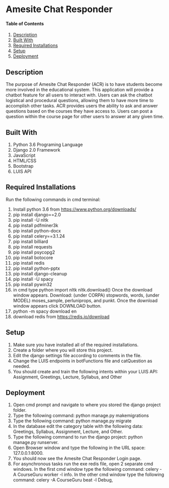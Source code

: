 # Amesite Chat Responder

#### Table of Contents 

1. [Description](#description) 
2. [Built With](#builtWith)
3. [Required Installations](#requiredInst)
4. [Setup](#setup) 
5. [Deployment](#deployment)

## Description 
The purpose of Amesite Chat Responder (ACR) is to have students become more involved in the educational system. This application will provide a chatbot feature for all users to interact with. Users can ask the chatbot logistical and procedural questions, allowing them to have more time to accomplish other tasks. ACR provides users the ability to ask and answer questions based on the courses they have access to. Users can post a question within the course page for other users to answer at any given time. 

## Built With
1. Python 3.6 Programing Language 
1. Django 2.0 Framework 
1. JavaScript
1. HTML/CSS
1. Bootstrap
1. LUIS API

## Required Installations 
Run the following commands in cmd terminal:
1. Install python 3.6 from https://www.python.org/downloads/
2. pip install django==2.0
3. pip install -U nltk 
4. pip install pdfminer3k 
5. pip install python-docx
6. pip install celery==3.1.24
7. pip install billiard 
8. pip install requests
9. pip install psycopg2 
10. pip install botocore
11. pip install redis
12. pip install python-pptx
13. pip install django-cleanup
14. pip install -U spacy 
15. pip install pywin32
16. in cmd type python
	import nltk	
	nltk.download()
	Once the download window appears. 
	Download: (under CORPA) stopwords, words, (under MODEL) moses_sample, perluniprops, and punkt. 
	Once the download window appears click DOWNLOAD button.
17. python -m spacy download en
18. download redis from https://redis.io/download


## Setup 
1. Make sure you have installed all of the required installations. 
2. Create a folder where you will store this project. 
3. Edit the django settings file according to comments in the file. 
4. Change the LUIS endpoints in botFunctions file and catQuestion as needed.
5. You should create and train the following intents within your LUIS API: Assignment, Greetings, Lecture, Syllabus, and Other 

## Deployment
1. Open cmd prompt and navigate to where you stored the django project folder. 
2. Type the following command: python manage.py makemigrations 
3. Type the following command: python manage.py migrate 
4. In the database edit the category table with the following data: Greetings, Syllabus,  Assignment, Lecture, and Other.
5. Type the following command to run the django project: python manage.py runserver.
6. Open Browser window and type the following in the URL space: 127.0.0.1:8000.
7. You should now see the Amesite Chat Responder Login page. 
8. For asynchronous tasks run the exe redis file, open 2 separate cmd windows.
    In the first cmd window type the following command: celery -A CourseGuru worker -l info.
    In the other cmd window type the following command: celery -A CourseGuru beat -l Debug,

   


